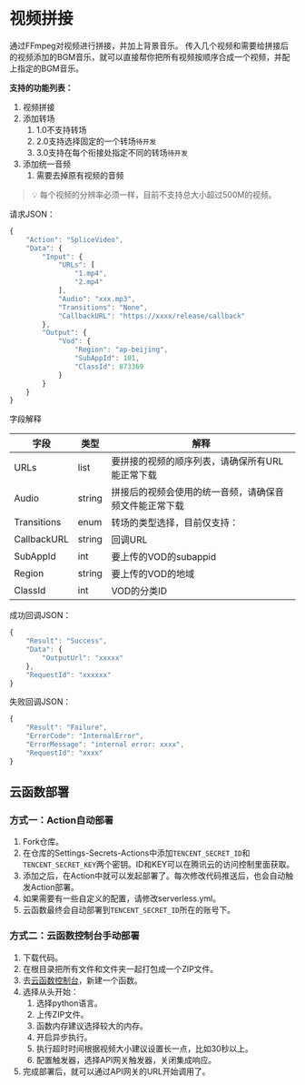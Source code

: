 # 视频拼接

通过FFmpeg对视频进行拼接，并加上背景音乐。
传入几个视频和需要给拼接后的视频添加的BGM音乐，就可以直接帮你把所有视频按顺序合成一个视频，并配上指定的BGM音乐。

**支持的功能列表：**
1. 视频拼接
2. 添加转场
    1. 1.0不支持转场
    2. 2.0支持选择固定的一个转场`待开发`
    3. 3.0支持在每个衔接处指定不同的转场`待开发`
3. 添加统一音频
    1. 需要去掉原有视频的音频


> 💡 每个视频的分辨率必须一样，目前不支持总大小超过500M的视频。

请求JSON：

```jsx
{
    "Action": "SpliceVideo",
    "Data": {
        "Input": {
            "URLs": [
                "1.mp4",
                "2.mp4"
            ],
            "Audio": "xxx.mp3",
            "Transitions": "None",
            "CallbackURL": "https://xxxx/release/callback"
        },
        "Output": {
            "Vod": {
                "Region": "ap-beijing",
                "SubAppId": 101, 
                "ClassId": 873369
            }
        }
    }
}
```

字段解释

| 字段 | 类型 | 解释 |
| --- | --- | --- |
| URLs | list | 要拼接的视频的顺序列表，请确保所有URL能正常下载 |
| Audio | string | 拼接后的视频会使用的统一音频，请确保音频文件能正常下载 |
| Transitions | enum | 转场的类型选择，目前仅支持： |
| CallbackURL | string | 回调URL |
| SubAppId | int | 要上传的VOD的subappid |
| Region | string | 要上传的VOD的地域 |
| ClassId | int | VOD的分类ID |

成功回调JSON：

```jsx
{
    "Result": "Success",
    "Data": {
        "OutputUrl": "xxxxx"
    },
    "RequestId": "xxxxxx"
}
```

失败回调JSON：

```jsx
{
    "Result": "Failure",
    "ErrorCode": "InternalError",
    "ErrorMessage": "internal error: xxxx",
    "RequestId": "xxxx"
}
```


## 云函数部署

### 方式一：Action自动部署
1. Fork仓库。
2. 在仓库的Settings-Secrets-Actions中添加`TENCENT_SECRET_ID`和`TENCENT_SECRET_KEY`两个密钥。ID和KEY可以在腾讯云的访问控制里面获取。
3. 添加之后，在Action中就可以发起部署了。每次修改代码推送后，也会自动触发Action部署。
4. 如果需要有一些自定义的配置，请修改serverless.yml。
5. 云函数最终会自动部署到`TENCENT_SECRET_ID`所在的账号下。

### 方式二：云函数控制台手动部署
1. 下载代码。
2. 在根目录把所有文件和文件夹一起打包成一个ZIP文件。
3. 去[云函数控制台](https://console.cloud.tencent.com/scf/list?rid=4&ns=default)，新建一个函数。
4. 选择从头开始：
   1. 选择python语言。 
   2. 上传ZIP文件。
   3. 函数内存建议选择较大的内存。
   4. 开启异步执行。
   5. 执行超时时间根据视频大小建议设置长一点，比如30秒以上。
   6. 配置触发器，选择API网关触发器，关闭集成响应。
6. 完成部署后，就可以通过API网关的URL开始调用了。
